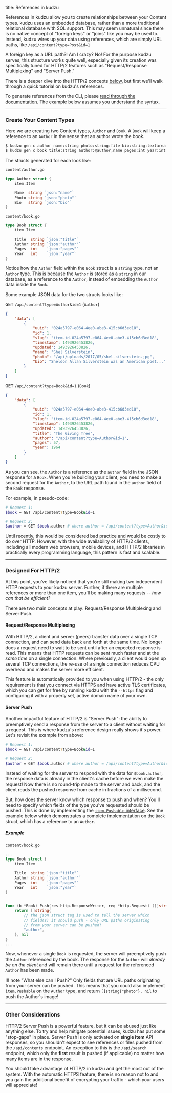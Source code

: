 title: References in kudzu

References in kudzu allow you to create relationships between your Content types.
kudzu uses an embedded database, rather than a more traditional relational database
with SQL support. This may seem unnatural since there is no native concept of
"foreign keys" or "joins" like you may be used to. Instead, kudzu wires up your
data using references, which are simply URL paths, like `/api/content?type=Post&id=1`

A foreign key as a URL path?! Am I crazy? No! For the purpose kudzu serves,
this structure works quite well, especially given its creation was specifically
tuned for HTTP/2 features such as "Request/Response Multiplexing" and "Server Push."

There is a deeper dive into the HTTP/2 concepts [below](/References/Overview/#designed-for-http2), but first we'll walk through
a quick tutorial on kudzu's references.

To generate references from the CLI, please [read through the documentation](/CLI/Generating-References).
The example below assumes you understand the syntax.

---

### Create Your Content Types

Here we are creating two Content types, `Author` and `Book`. A `Book` will keep
a reference to an `Author` in the sense that an author wrote the book.

```bash
$ kudzu gen c author name:string photo:string:file bio:string:textarea
$ kudzu gen c book title:string author:@author,name pages:int year:int
```

The structs generated for each look like:

`content/author.go`
```go
type Author struct {
	item.Item

	Name  string `json:"name"`
	Photo string `json:"photo"`
	Bio   string `json:"bio"`
}
```

`content/book.go`
```go
type Book struct {
	item.Item

	Title  string `json:"title"`
	Author string `json:"author"`
	Pages  int    `json:"pages"`
	Year   int    `json:"year"`
}
```

Notice how the `Author` field within the `Book` struct is a `string` type, not
an `Author` type. This is because the `Author` is stored as a `string` in our
database, as a reference to the `Author`, instead of embedding the `Author` data
inside the `Book`.

Some example JSON data for the two structs looks like:

<kbd>GET</kbd> `/api/content?type=Author&id=1` (`Author`)
```json
{
    "data": [
        {
            "uuid": "024a5797-e064-4ee0-abe3-415cb6d3ed18",
            "id": 1,
            "slug": "item-id-024a5797-e064-4ee0-abe3-415cb6d3ed18",
            "timestamp": 1493926453826,
            "updated": 1493926453826,
            "name": "Shel Silverstein",
            "photo": "/api/uploads/2017/05/shel-silverstein.jpg",
            "bio": "Sheldon Allan Silverstein was an American poet..."
        }
    ]
}
```

<kbd>GET</kbd> `/api/content?type=Book&id=1` (`Book`)
```json
{
    "data": [
        {
            "uuid": "024a5797-e064-4ee0-abe3-415cb6d3ed18",
            "id": 1,
            "slug": "item-id-024a5797-e064-4ee0-abe3-415cb6d3ed18",
            "timestamp": 1493926453826,
            "updated": 1493926453826,
            "title": "The Giving Tree",
            "author": "/api/content?type=Author&id=1",
            "pages": 57,
            "year": 1964
        }
    ]
}
```

As you can see, the `Author` is a reference as the `author` field in the JSON
response for a `Book`. When you're building your client, you need to make a second
request for the `Author`, to the URL path found in the `author` field of the `Book`
response.

For example, in pseudo-code:
```bash
# Request 1:
$book = GET /api/content?type=Book&id=1

# Request 2:
$author = GET $book.author # where author = /api/content?type=Author&id=1
```

Until recently, this would be considered bad practice and would be costly to do
over HTTP. However, with the wide availability of HTTP/2 clients, including all
modern web browsers, mobile devices, and HTTP/2 libraries in practically every
programming language, this pattern is fast and scalable.

---

### Designed For HTTP/2

At this point, you've likely noticed that you're still making two independent
HTTP requests to your kudzu server. Further, if there are multiple references or more
than one item, you'll be making many requests -- _how can that be efficient?_

There are two main concepts at play: Request/Response Multiplexing and Server Push.

#### Request/Response Multiplexing

With HTTP/2, a client and server (peers) transfer data over a single TCP connection,
and can send data back and forth at the same time. No longer does a request need
to wait to be sent until after an expected response is read. This means that HTTP
requests can be sent much faster and at the _same time_ on a single connection.
Where previously, a client would open up several TCP connections, the re-use of a
single connection reduces CPU overhead and makes the server more efficient.

This feature is automatically provided to you when using HTTP/2 - the only
requirement is that you connect via HTTPS and have active TLS certificates, which
you can get for free by running kudzu with the `--https` flag and configuring it
with a properly set, active domain name of your own.

#### Server Push

Another impactful feature of HTTP/2 is "Server Push": the ability to preemptively
send a response from the server to a client without waiting for a request. This
is where kudzu's reference design really shows it's power. Let's revisit the
example from above:

```bash
# Request 1:
$book = GET /api/content?type=Book&id=1

# Request 2:
$author = GET $book.author # where author = /api/content?type=Author&id=1
```

Instead of waiting for the server to respond with the data for `$book.author`,
the response data is already in the client's cache before we even make the request!
Now there is no round-trip made to the server and back, and the client reads the
pushed response from cache in fractions of a millisecond.

But, how does the server know which response to push and when? You'll need to
specify which fields of the type you've requested should be pushed. This is done
by implementing the [`item.Pushable` interface](/Interfaces/Item#itempushable).
See the example below which demonstrates a complete implementation on the `Book`
struct, which has a reference to an `Author`.

##### Example

`content/book.go`
```go
...
type Book struct {
	item.Item

	Title  string `json:"title"`
	Author string `json:"author"`
	Pages  int    `json:"pages"`
	Year   int    `json:"year"`
}


func (b *Book) Push(res http.ResponseWriter, req *http.Request) ([]string, error) {
    return []string{
        // the json struct tag is used to tell the server which
        // field(s) it should push - only URL paths originating
        // from your server can be pushed!
        "author",
    }, nil
}
...
```

Now, whenever a single `Book` is requested, the server will preemptively push the
`Author` referenced by the book. The response for the `Author` will _already be
on the client_ and will remain there until a request for the referenced `Author`
has been made.

!!! note "What else can I Push?"
    Only fields that are URL paths originating from your server can be pushed.
    This means that you could also implement `item.Pushable` on the `Author`
    type, and return `[]string{"photo"}, nil` to push the Author's image!

---

### Other Considerations

HTTP/2 Server Push is a powerful feature, but it can be abused just like anything
else. To try and help mitigate potential issues, kudzu has put some "stop-gaps"
in place. Server Push is only activated on **single item** API responses, so you
shouldn't expect to see references or files pushed from the `/api/contents` endpoint.
An exception to this is the `/api/search` endpoint, which only the **first**
result is pushed (if applicable) no matter how many items are in the response.

You should take advantage of HTTP/2 in kudzu and get the most out of the system.
With the automatic HTTPS feature, there is no reason not to and you gain the
additional benefit of encrypting your traffic - which your users will appreciate!
